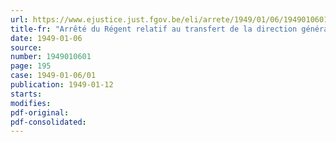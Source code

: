 ```yaml
---
url: https://www.ejustice.just.fgov.be/eli/arrete/1949/01/06/1949010601/justel
title-fr: "Arrêté du Régent relatif au transfert de la direction générale des dommages aux personnes, au Ministère de l'Administration générale et des Pensions"
date: 1949-01-06
source:
number: 1949010601
page: 195
case: 1949-01-06/01
publication: 1949-01-12
starts:
modifies:
pdf-original:
pdf-consolidated:
---
```


